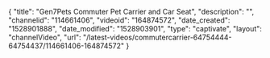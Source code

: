 {
    "title": "Gen7Pets Commuter Pet Carrier and Car Seat",
    "description": "",
    "channelid": "114661406",
    "videoid": "164874572",
    "date_created": "1528901888",
    "date_modified": "1528903901",
    "type": "captivate",
    "layout": "channelVideo",
    "url": "\/latest-videos\/commutercarrier-64754444-64754437\/114661406-164874572"
}